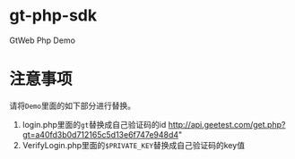gt-php-sdk
==========

GtWeb Php Demo

# 注意事项
请将`Demo`里面的如下部分进行替换。
1. login.php里面的`gt`替换成自己验证码的id
     http://api.geetest.com/get.php?gt=a40fd3b0d712165c5d13e6f747e948d4" 
2. VerifyLogin.php里面的`$PRIVATE_KEY`替换成自己验证码的key值
